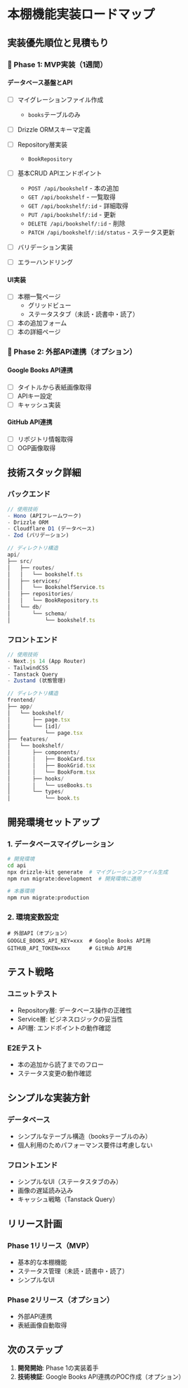 # 本棚機能実装ロードマップ

## 実装優先順位と見積もり

### 🎯 Phase 1: MVP実装（1週間）

#### データベース基盤とAPI
- [ ] マイグレーションファイル作成
  - `books`テーブルのみ
- [ ] Drizzle ORMスキーマ定義
- [ ] Repository層実装
  - `BookRepository`

- [ ] 基本CRUD APIエンドポイント
  - `POST /api/bookshelf` - 本の追加
  - `GET /api/bookshelf` - 一覧取得
  - `GET /api/bookshelf/:id` - 詳細取得
  - `PUT /api/bookshelf/:id` - 更新
  - `DELETE /api/bookshelf/:id` - 削除
  - `PATCH /api/bookshelf/:id/status` - ステータス更新
- [ ] バリデーション実装
- [ ] エラーハンドリング

#### UI実装
- [ ] 本棚一覧ページ
  - グリッドビュー
  - ステータスタブ（未読・読書中・読了）
- [ ] 本の追加フォーム
- [ ] 本の詳細ページ

### 🔗 Phase 2: 外部API連携（オプション）

#### Google Books API連携
- [ ] タイトルから表紙画像取得
- [ ] APIキー設定
- [ ] キャッシュ実装

#### GitHub API連携  
- [ ] リポジトリ情報取得
- [ ] OGP画像取得

## 技術スタック詳細

### バックエンド
```typescript
// 使用技術
- Hono (APIフレームワーク)
- Drizzle ORM
- Cloudflare D1 (データベース)
- Zod (バリデーション)

// ディレクトリ構造
api/
├── src/
│   ├── routes/
│   │   └── bookshelf.ts
│   ├── services/
│   │   └── BookshelfService.ts
│   ├── repositories/
│   │   └── BookRepository.ts
│   └── db/
│       └── schema/
│           └── bookshelf.ts
```

### フロントエンド
```typescript
// 使用技術
- Next.js 14 (App Router)
- TailwindCSS
- Tanstack Query
- Zustand (状態管理)

// ディレクトリ構造
frontend/
├── app/
│   └── bookshelf/
│       ├── page.tsx
│       └── [id]/
│           └── page.tsx
├── features/
│   └── bookshelf/
│       ├── components/
│       │   ├── BookCard.tsx
│       │   ├── BookGrid.tsx
│       │   └── BookForm.tsx
│       ├── hooks/
│       │   └── useBooks.ts
│       └── types/
│           └── book.ts
```

## 開発環境セットアップ

### 1. データベースマイグレーション
```bash
# 開発環境
cd api
npx drizzle-kit generate  # マイグレーションファイル生成
npm run migrate:development  # 開発環境に適用

# 本番環境
npm run migrate:production
```

### 2. 環境変数設定
```env
# 外部API（オプション）
GOOGLE_BOOKS_API_KEY=xxx  # Google Books API用
GITHUB_API_TOKEN=xxx      # GitHub API用
```

## テスト戦略

### ユニットテスト
- Repository層: データベース操作の正確性
- Service層: ビジネスロジックの妥当性
- API層: エンドポイントの動作確認

### E2Eテスト
- 本の追加から読了までのフロー
- ステータス変更の動作確認

## シンプルな実装方針

### データベース
- シンプルなテーブル構造（booksテーブルのみ）
- 個人利用のためパフォーマンス要件は考慮しない

### フロントエンド  
- シンプルなUI（ステータスタブのみ）
- 画像の遅延読み込み
- キャッシュ戦略（Tanstack Query）


## リリース計画

### Phase 1リリース（MVP）
- 基本的な本棚機能
- ステータス管理（未読・読書中・読了）
- シンプルなUI

### Phase 2リリース（オプション）
- 外部API連携
- 表紙画像自動取得



## 次のステップ

1. **開発開始**: Phase 1の実装着手
2. **技術検証**: Google Books API連携のPOC作成（オプション）